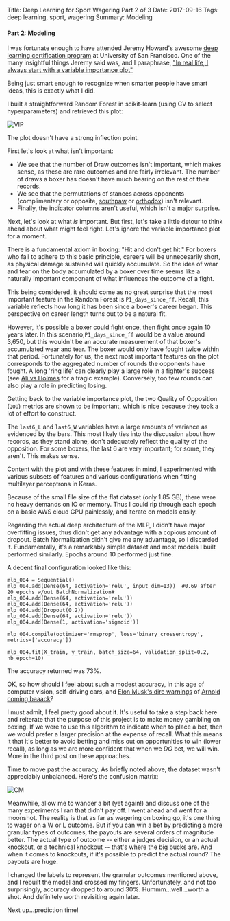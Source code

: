 Title:  Deep Learning for Sport Wagering Part 2 of 3
Date: 2017-09-16
Tags: deep learning, sport, wagering
Summary: Modeling

#### Part 2: Modeling


I was fortunate enough to have attended Jeremy Howard's awesome [deep learning certification program](https://www.usfca.edu/data-institute/certificates/deep-learning-part-one) at University of San Francisco. One of the many insightful things Jeremy said was, and I paraphrase, ["In real life, I always start with a variable importance plot"](https://youtu.be/1-NYPQw5THU?t=1h19m11s)


Being just smart enough to recognize when smarter people have smart ideas, this is exactly what I did.

I built a straightforward Random Forest in scikit-learn (using CV to select hyperparameters) and retrieved this plot:

![VIP](https://github.com/mobbSF/blog/blob/master/images/VIP.png?raw=true)

The plot doesn't have a strong inflection point. 

First let's look at what isn't important:  

- We see that the number of Draw outcomes isn't important, which makes sense, as these are rare outcomes and are fairly irrelevant. The number of draws a boxer has doesn't have much bearing on the rest of their records.  
- We see that the permutations of stances across opponents (complimentary or opposite, [southpaw](https://en.wikipedia.org/wiki/Southpaw_stance) or [orthodox](https://en.wikipedia.org/wiki/Orthodox_stance)) isn't relevant.  
- Finally, the indicator columns aren't useful, which isn't a major surprise. 

Next, let's look at what *is* important. But first, let's take a little detour to think ahead about what might feel right. Let's ignore the variable importance plot for a moment.

There is a fundamental axiom in boxing: "Hit and don't get hit." For boxers who fail to adhere to this basic principle, careers will be unnecesarily short, as physical damage sustained will quickly accumulate. So the idea of wear and tear on the body accumulated by a boxer over time seems like a naturally important component of what influences the outcome of a fight. 

This being considered, it should come as no great surprise that the most important feature in the Random Forest is `P1_days_since_ff`. Recall, this variable reflects how long it has been since a boxer's career began. This perspective on career length turns out to be a natural fit.

However, it's possible a boxer could fight once, then fight once again 10 years later. In this scenario,`P1_days_since_ff` would be a value around 3,650, but this wouldn't be an accurate measurement of that boxer's accumulated wear and tear. The boxer would only have fought twice within that period. Fortunately for us, the next most important features on the plot corresponds to the aggregated number of rounds the opponents have fought. A long 'ring life' can clearly play a large role in a fighter's success (see [Ali vs Holmes](https://www.youtube.com/watch?v=Ja9iovR9B3E) for a tragic example). Conversely, too few rounds can also play a role in predicting losing.

Getting back to the variable importance plot, the two Quality of Opposition (`QOO`) metrics are shown to be important, which is nice because they took a lot of effort to construct.

The `last6_L` and `last6_W` variables have a large amounts of variance as evidenced by the bars. This most likely ties into the discussion about how records, as they stand alone, don't adequately reflect the quality of the opposition. For some boxers, the last 6 are very important; for some, they aren't. This makes sense.

Content with the plot and with these features in mind, I experimented with various subsets of features and various configurations when fitting multilayer perceptrons in Keras.

Because of the small file size of the flat dataset (only 1.85 GB), there were no heavy demands on IO or memory. Thus I could rip through each epoch on a basic AWS cloud GPU painlessly, and iterate on models easily. 

Regarding the actual deep architecture of the MLP, I didn't have major overfitting issues, thus didn't get any advantage with a copious amount of dropout. Batch Normalization didn't give me any advantage, so I discarded it. Fundamentally, it's a remarkably simple dataset and most models I built performed similarly. Epochs around 10 performed just fine.

A decent final configuration looked like this: 

	mlp_004 = Sequential()
	mlp_004.add(Dense(64, activation='relu', input_dim=13))  #0.69 after 20 epochs w/out BatchNormalization#
	mlp_004.add(Dense(64, activation='relu'))
	mlp_004.add(Dense(64, activation='relu'))
	mlp_004.add(Dropout(0.2))
	mlp_004.add(Dense(64, activation='relu'))
	mlp_004.add(Dense(1, activation='sigmoid'))  

	mlp_004.compile(optimizer='rmsprop', loss='binary_crossentropy', metrics=['accuracy'])  

	mlp_004.fit(X_train, y_train, batch_size=64, validation_split=0.2, nb_epoch=10)

The accuracy returned was 73%. 

OK, so how should I feel about such a modest accuracy, in this age of computer vision, self-driving cars, and [Elon Musk's dire warnings](https://www.cnbc.com/2017/08/11/elon-musk-issues-a-stark-warning-about-a-i-calls-it-a-bigger-threat-than-north-korea.html) of [Arnold coming baaack](https://www.youtube.com/watch?v=-WIwQlMesr0)?

I must admit, I feel pretty good about it. It's useful to take a step back here and reiterate that the purpose of this project is to make money gambling on boxing. If we were to use this algorithm to indicate when to place a bet, then we would prefer a larger precision at the expense of recall. What this means it that it's better to avoid betting and miss out on opportunities to win (lower recall), as long as we are more confident that when we *DO* bet, we will win. More in the third post on these approaches.

Time to move past the accuracy. As briefly noted above, the dataset wasn't appreciably unbalanced. Here's the confusion matrix:

![CM](https://github.com/mobbSF/blog/blob/master/images/CM.png?raw=true)


Meanwhile, allow me to wander a bit (yet again!) and discuss one of the many experiments I ran that didn't pay off. I went ahead and went for a moonshot. The reality is that as far as wagering on boxing go, it's one thing to wager on a W or L outcome. But if you can win a bet by predicting a more granular types of outcomes, the payouts are several orders of magnitude better. The actual type of outcome -- either a judges decision, or an actual knockout, or a technical knockout -- that's where the big bucks are. And when it comes to knockouts, if it's possible to predict the actual round? The payouts are huge. 

I changed the labels to represent the granular outcomes mentioned above, and I rebuilt the model and crossed my fingers. Unfortunately, and not too surprisingly, accuracy dropped to around 30%. Hummm...well...worth a shot. And definitely worth revisiting again later.

Next up...prediction time!
